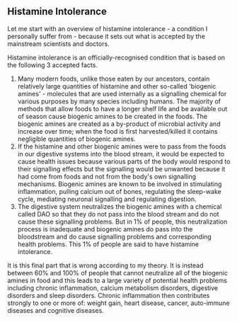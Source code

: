 ## Histamine Intolerance

Let me start with an overview of histamine intolerance - a condition I personally suffer from - because it sets out what is accepted by the mainstream scientists and doctors.

Histamine intolerance is an officially-recognised condition that is based on the following 3 accepted facts.

1. Many modern foods, unlike those eaten by our ancestors, contain relatively large quantities of histamine and other so-called 'biogenic amines' - molecules that are used internally as a signalling chemical for various purposes by many species including humans. The majority of methods that allow foods to have a longer shelf life and be available out of season cause biogenic amines to be created in the foods. The biogenic amines are created as a by-product of microbial activity and increase over time; when the food is first harvested/killed it contains negligible quantities of biogenic amines.
1. If the histamine and other biogenic amines were to pass from the foods in our digestive systems into the blood stream, it would be expected to cause health issues because various parts of the body would respond to their signalling effects but the signalling would be unwanted because it had come from foods and not from the body's own signalling mechanisms. Biogenic amines are known to be involved in stimulating inflammation, pulling calcium out of bones, regulating the sleep-wake cycle, mediating neuronal signalling and regulating digestion. 
1. The digestive system neutralizes the biogenic amines with a chemical called DAO so that they do not pass into the blood stream and do not cause these signalling problems. But in 1% of people, this neutralization process is inadequate and biogenic amines do pass into the bloodstream and do cause signalling problems and corresponding health problems. This 1% of people are said to have histamine intolerance.

It is this final part that is wrong according to my theory. It is instead between 60% and 100% of people that cannot neutralize all of the biogenic amines in food and this leads to a large variety of potential health problems including chronic inflammation, calcium metabolism disorders, digestive disorders and sleep disorders. Chronic inflammation then contributes strongly to one or more of: weight gain, heart disease, cancer, auto-immune diseases and cognitive diseases.
